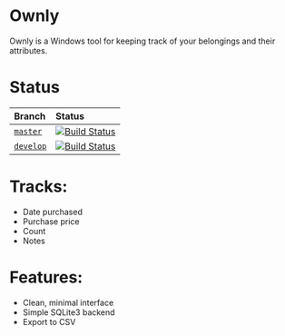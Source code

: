 # Ownly
Ownly is a Windows tool for keeping track of your belongings and their attributes.

# Status
| Branch  | Status |
|:--------|:-------|
| [`master`](https://github.com/minorsecond/Ownly/tree/master)  | [![Build Status](https://ci.wardrup.me/buildStatus/icon?job=GIS_Helper%2Fmaster)](https://ci.wardrup.me/job/GIS_Helper/job/master/) |
| [`develop`](https://github.com/minorsecond/Ownly/tree/develop) | [![Build Status](https://ci.wardrup.me/buildStatus/icon?job=GIS_Helper%2Fmaster)](https://ci.wardrup.me/job/GIS_Helper/job/develop/) |

# Tracks:
- Date purchased
- Purchase price
- Count
- Notes

# Features:
- Clean, minimal interface
- Simple SQLite3 backend
- Export to CSV